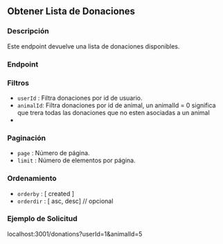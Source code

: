 ## Obtener Lista de Donaciones

### Descripción

Este endpoint devuelve una lista de donaciones disponibles.

### Endpoint

### Filtros

-   `userId` : Filtra donaciones por id de usuario.
-   `animalId`: Filtra donaciones por id de animal, un animalId = 0 significa que trera todas las donaciones que no esten asociadas a un animal
-

### Paginación

-   `page` : Número de página.
-   `limit` : Número de elementos por página.

### Ordenamiento

-   `orderby` : [ created ]
-   `orderdir` : [ asc, desc] // opcional

### Ejemplo de Solicitud

localhost:3001/donations?userId=1&animalId=5
